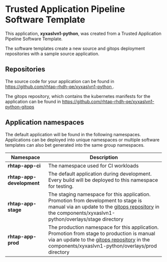 # Trusted Application Pipeline Software Template

This application, **xyxaslvn1-python**, was created from a Trusted Application Pipeline Software Template.

The software templates create a new source and gitops deployment repositories with a sample source application. 

## Repositories

The source code for your application can be found in [https://github.com/rhtap-rhdh-qe/xyxaslvn1-python ](https://github.com/rhtap-rhdh-qe/xyxaslvn1-python ).
 
The gitops repository, which contains the kubernetes manifests for the application can be found in 
[https://github.com/rhtap-rhdh-qe/xyxaslvn1-python-gitops ](https://github.com/rhtap-rhdh-qe/xyxaslvn1-python-gitops ) 

## Application namespaces 

The default application will be found in the following namespaces. Applications can be deployed into unique namespaces or multiple software templates can also bet generated into the same group namespaces.  

|  Namespace   |  Description   |  
| -------- | -------- |
| **rhtap-app-ci** | The namespace used for CI workloads |
| **rhtap-app-development** | The default application during development. Every build will be deployed to this namespace for testing. |
| **rhtap-app-stage** | The staging namespace for this application. Promotion from development to stage is manual via an update to the [gitops repository](https://github.com/rhtap-rhdh-qe/xyxaslvn1-python-gitops ) in the components/xyxaslvn1-python/overlays/stage directory |
| **rhtap-app-prod** | The production namespace for this application. Promotion from stage to production is manual via an update to the [gitops repository](https://github.com/rhtap-rhdh-qe/xyxaslvn1-python-gitops ) in the components/xyxaslvn1-python/overlays/prod directory |